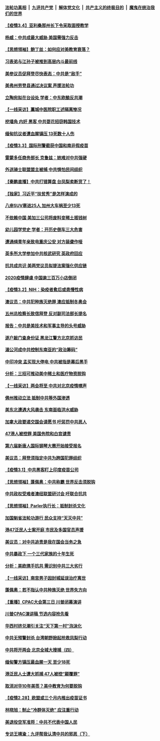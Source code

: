 

####  [法轮功真相](../../../../basic/blob/master/README.md?t=03042101) &nbsp;|&nbsp; [九评共产党](../../../../9ping.md/blob/master/README.md?t=03042101) &nbsp;|&nbsp; [解体党文化](../../../../jtdwh.md/blob/master/README.md?t=03042101)  &nbsp;|&nbsp; [共产主义的终极目的](../../../../gczydzjmd.md/blob/master/README.md?t=03042101) &nbsp;|&nbsp; [魔鬼在统治我们的世界](../../../../mgztzwmdsj.md/blob/master/README.md?t=03042101) 

#### [【疫情3.4】亚利桑那州长下令采取面授教学](../pages/nf4514/n12788851.md?t=03042101) 

#### [杨威：中共成最大威胁 美国需强力反击](../pages/nf4514/n12787609.md?t=03042101) 

#### [【思想领袖】鲍丁丝：如何应对美教育衰落？](../pages/nf4514/n12701449.md?t=03042101) 

#### [习表弟与江孙子被推到高层内斗最前线](../pages/nf4514/n12783463.md?t=03042101) 

#### [美参议员促拜登尽快表态：中共是“敌手”](../pages/nf4514/n12785795.md?t=03042101) 

#### [美弗州劳登县通过决议案 声援法轮功](../pages/nf4514/n12785715.md?t=03042101) 

#### [立陶宛拟在台设处 学者：中东欧酿反共潮](../pages/nf4514/n12787005.md?t=03042101) 

#### [【一线采访】藁城中医院职工述隔离惨况](../pages/nf4514/n12787219.md?t=03042101) 

#### [挖墙角 内奸 黑客 中共耍花招窃韩国技术](../pages/nf4514/n12787400.md?t=03042101) 

#### [缅甸抗议者遭血腥镇压 13死数十人伤](../pages/nf4514/n12787197.md?t=03042101) 

#### [【疫情3.3】国际刑警截获中国和南非假疫苗](../pages/nf4514/n12786552.md?t=03042101) 

#### [雷蒙多任商务部长 克鲁兹：她难对中共强硬](../pages/nf4514/n12785725.md?t=03042101) 

#### [外送骑士联盟盟主被捕 中共惧怕民间组织](../pages/nf4514/n12785699.md?t=03042101) 

#### [【秦鹏直播】中共打错算盘 台凤梨卖断货了！](../pages/nf4514/n12785594.md?t=03042101) 

#### [【独家】习近平“扶贫秀”是怎样演成的](../pages/nf4514/n12785227.md?t=03042101) 

#### [八座SUV塞进25人 加州大车祸至少13死](../pages/nf4514/n12785235.md?t=03042101) 

#### [不依赖中国 美加三公司将废料变稀土摇钱树](../pages/nf4514/n12785110.md?t=03042101) 

#### [幼儿园学党史 学者：开历史倒车三大危害](../pages/nf4514/n12785171.md?t=03042101) 

#### [遭通缉青年亲致电重庆公安 对方装聋作哑](../pages/nf4514/n12785279.md?t=03042101) 

#### [英多所大学参加中共核武研究 英政府回应](../pages/nf4514/n12785101.md?t=03042101) 

#### [抗共成共识 美两党议员拟提法案强化供应链](../pages/nf4514/n12784677.md?t=03042101) 

#### [2020疫情肆虐 中国逾三百万小店倒闭](../pages/nf4514/n12784772.md?t=03042101) 

#### [【疫情3.2】NIH：染疫者愈后或患慢性病](../pages/nf4514/n12784388.md?t=03042101) 

#### [澳议员：中共犯种族灭绝罪 澳应抵制冬奥会](../pages/nf4514/n12783351.md?t=03042101) 

#### [五州总检察长致信拜登 反对副司法部长提名](../pages/nf4514/n12784326.md?t=03042101) 

#### [报告：中共是美技术和军事主导的头号威胁](../pages/nf4514/n12783186.md?t=03042101) 

#### [逐户敲门查身份证 黑龙江警方北京抓访民](../pages/nf4514/n12783706.md?t=03042101) 

#### [湄公河成中共控制东南亚的“政治筹码”](../pages/nf4514/n12783829.md?t=03042101) 

#### [中印冲突 孟买现大停电 中共被指是幕后黑手](../pages/nf4514/n12783003.md?t=03042101) 

#### [分析：三招可推动美中稀土和医疗物资脱钩](../pages/nf4514/n12779806.md?t=03042101) 

#### [【一线采访】两会将至 中共对北京疫情噤声](../pages/nf4514/n12783072.md?t=03042101) 

#### [佛州推动立法 抵制中共等外国渗透](../pages/nf4514/n12783025.md?t=03042101) 

#### [美东北遭遇大风袭击 东南面临洪水威胁](../pages/nf4514/n12782976.md?t=03042101) 

#### [加拿大政要递交国会请愿书 吁惩罚中共恶人](../pages/nf4514/n12782626.md?t=03042101) 

#### [47港人被控罪 美国务院和白宫谴责](../pages/nf4514/n12782844.md?t=03042101) 

#### [第六届新唐人国际钢琴大赛开始接受报名](../pages/nf4514/n12782537.md?t=03042101) 

#### [美议员：拜登须指定中共为跨国犯罪组织](../pages/nf4514/n12782585.md?t=03042101) 

#### [【疫情3.1】中共黑客盯上印度疫苗公司](../pages/nf4514/n12782085.md?t=03042101) 

#### [【思想领袖】蓬佩奥：中共称霸 世界反击须脱钩](../pages/nf4514/n12781147.md?t=03042101) 

#### [中共政权受难者澳纽联盟研讨会 吁联合抗共](../pages/nf4514/n12781452.md?t=03042101) 

#### [【思想领袖】Parler执行长：抵制封杀文化](../pages/nf4514/n12775398.md?t=03042101) 

#### [加国魁省法轮功游行 民众支持“天灭中共”](../pages/nf4514/n12780983.md?t=03042101) 

#### [港47泛民人士案开庭 市民及多国官员声援](../pages/nf4514/n12781269.md?t=03042101) 

#### [美议员：对中共追责是我在国会当务之急](../pages/nf4514/n12781003.md?t=03042101) 

#### [中共暴政下 一个三代家族的十年生死](../pages/nf4514/n12780349.md?t=03042101) 

#### [分析：美欧携手抗共 需识别中共三大劣行](../pages/nf4514/n12775918.md?t=03042101) 

#### [【一线采访】南宫男子因封城延误治疗离世](../pages/nf4514/n12780944.md?t=03042101) 

#### [蓬佩奥：若不指认中共种族灭绝 世界失方向](../pages/nf4514/n12780847.md?t=03042101) 

#### [【重播】CPAC大会第三日 川普闭幕演讲](../pages/nf4514/n12779449.md?t=03042101) 

#### [川普CPAC演讲稿 节选内容抢先看](../pages/nf4514/n12780702.md?t=03042101) 

#### [华西村挤兑潮引关注“天下第一村”泡沫化](../pages/nf4514/n12780501.md?t=03042101) 

#### [中共无预警封杀 台湾朝野掀起抢救凤梨行动](../pages/nf4514/n12780243.md?t=03042101) 

#### [中共将开两会 北京全城大搜捕（四）](../pages/nf4514/n12780504.md?t=03042101) 

#### [缅甸警方镇压最血腥一天 至少18死](../pages/nf4514/n12780387.md?t=03042101) 

#### [港泛民人士遭大抓捕 47人被控“颠覆罪”](../pages/nf4514/n12780034.md?t=03042101) 

#### [取消对华10年美签？美中教育为何要脱钩](../pages/nf4514/n12777988.md?t=03042101) 

#### [【疫情2.28】欧盟或三个月内推出疫苗证书](../pages/nf4514/n12780129.md?t=03042101) 

#### [林晓旭：制止“冷群体灭绝” 应注重行动](../pages/nf4514/n12779736.md?t=03042101) 

#### [美退役空军准将：中共不代表中国人民](../pages/nf4514/n12771145.md?t=03042101) 

#### [专访王靖渝：九评帮我认清中共的邪恶（下）](../pages/nf4514/n12779814.md?t=03042101) 

